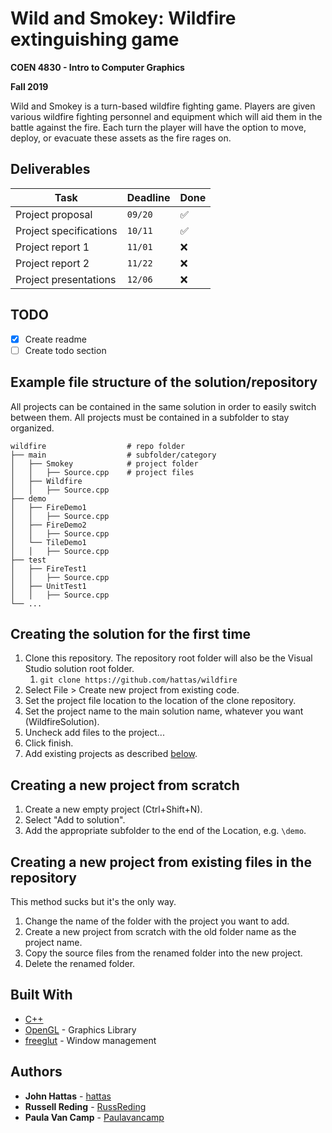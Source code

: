 # Wild and Smokey: Wildfire extinguishing game

**COEN 4830 - Intro to Computer Graphics**

**Fall 2019**

Wild and Smokey is a turn-based wildfire fighting game. Players are given various wildfire
fighting personnel and equipment which will aid them in the battle against the fire. Each turn the player
will have the option to move, deploy, or evacuate these assets as the fire rages on.

## Deliverables
Task | Deadline	| Done
---- | ---- | ----
Project proposal | `09/20` | :white_check_mark:
Project specifications | `10/11` | :white_check_mark:
Project report 1 | `11/01` | :x:
Project report 2 | `11/22` | :x:
Project presentations | `12/06` | :x:

## TODO
- [x] Create readme
- [ ] Create todo section

## Example file structure of the solution/repository
All projects can be contained in the same solution in order to easily switch between them.
All projects must be contained in a subfolder to stay organized.

    wildfire                  # repo folder
    ├── main                  # subfolder/category
    │   ├── Smokey            # project folder
    │   │   ├── Source.cpp    # project files
    │   ├── Wildfire
    │   │   ├── Source.cpp
    ├── demo
    │   ├── FireDemo1
    │   │   ├── Source.cpp
    │   ├── FireDemo2
    │   │   ├── Source.cpp
    │   └── TileDemo1
    │   │   ├── Source.cpp
    ├── test
    │   ├── FireTest1
    │   │   ├── Source.cpp
    │   ├── UnitTest1
    │   │   ├── Source.cpp
    └── ...

## Creating the solution for the first time
1. Clone this repository. The repository root folder will also be the Visual Studio solution root folder.
    1. `git clone https://github.com/hattas/wildfire`
1. Select File > Create new project from existing code.
1. Set the project file location to the location of the clone repository.
1. Set the project name to the main solution name, whatever you want (WildfireSolution).
1. Uncheck add files to the project...
1. Click finish.
1. Add existing projects as described [below](#Creating-a-new-project-from-existing-files-in-the-repository).

## Creating a new project from scratch
1. Create a new empty project (Ctrl+Shift+N).
1. Select "Add to solution".
1. Add the appropriate subfolder to the end of the Location, e.g. `\demo`.

## Creating a new project from existing files in the repository
This method sucks but it's the only way.
1. Change the name of the folder with the project you want to add.
1. Create a new project from scratch with the old folder name as the project name.
1. Copy the source files from the renamed folder into the new project.
1. Delete the renamed folder.

## Built With

* [C++](http://www.cplusplus.com/)
* [OpenGL](https://www.opengl.org/) - Graphics Library
* [freeglut](http://freeglut.sourceforge.net/) - Window management

## Authors

* **John Hattas** - [hattas](https://github.com/hattas)
* **Russell Reding** - [RussReding](https://github.com/RussReding)
* **Paula Van Camp** - [Paulavancamp](https://github.com/Paulavancamp)
